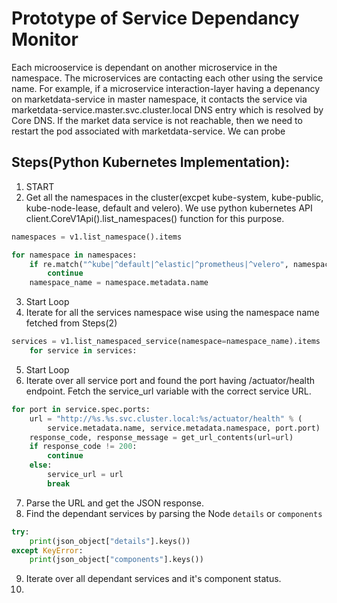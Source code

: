# Prototype of Service Dependancy Monitor

Each microoservice is dependant on another microservice in the namespace. The microservices are contacting each other using the service name. For example, if a microservice interaction-layer having a depenancy on marketdata-service in master namespace, it contacts the service via marketdata-service.master.svc.cluster.local DNS entry which is resolved by Core DNS. If the market data service is not reachable, then we need to restart the pod associated with marketdata-service. We can probe

## Steps(Python Kubernetes Implementation):
1. START
2. Get all the namespaces in the cluster(excpet kube-system, kube-public, kube-node-lease, default and velero). We use python kubernetes API client.CoreV1Api().list_namespaces() function for this purpose.
```python
namespaces = v1.list_namespace().items

for namespace in namespaces:
    if re.match("^kube|^default|^elastic|^prometheus|^velero", namespace.metadata.name):
        continue
    namespace_name = namespace.metadata.name
```
3. Start Loop
4. Iterate for all the services namespace wise using the namespace name fetched from Steps(2)
```python
services = v1.list_namespaced_service(namespace=namespace_name).items
    for service in services:
```
5. Start Loop
6. Iterate over all service port and found the port having /actuator/health endpoint. Fetch the service_url variable with the correct service URL.
```python
for port in service.spec.ports:
    url = "http://%s.%s.svc.cluster.local:%s/actuator/health" % (
        service.metadata.name, service.metadata.namespace, port.port)
    response_code, response_message = get_url_contents(url=url)
    if response_code != 200:
        continue
    else:
        service_url = url
        break
```
7. Parse the URL and get the JSON response.
8. Find the dependant services by parsing the Node `details` or `components`
```python
try:
    print(json_object["details"].keys())
except KeyError:
    print(json_object["components"].keys())
```
9. Iterate over all dependant services and it's component status.
10. 
